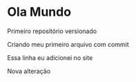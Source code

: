 # Ola Mundo
 Primeiro repositório versionado
 
 Criando meu primeiro arquivo com commit 
 
 Essa linha eu adicionei no site
 
 Nova alteração
 
